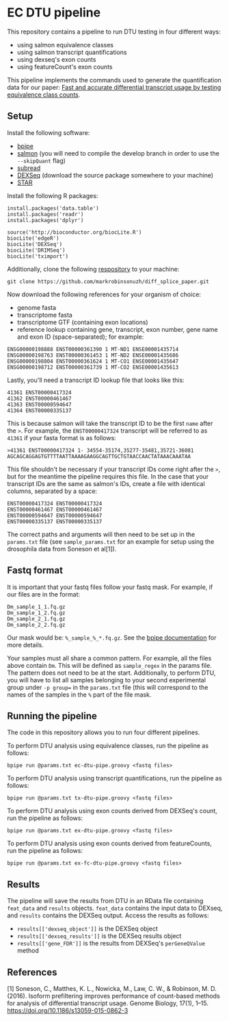 EC DTU pipeline
===============

This repository contains a pipeline to run DTU testing in four different ways:

* using salmon equivalence classes
* using salmon transcript quantifications
* using dexseq's exon counts
* using featureCount's exon counts

This pipeline implements the commands used to generate the quantification data for our paper: [Fast and accurate differential transcript usage by testing equivalence class counts](https://doi.org/10.1101/501106).

Setup
-----

Install the following software:

* [bpipe](https://github.com/ssadedin/bpipe/releases)
* [salmon](https://github.com/COMBINE-lab/salmon) (you will need to compile the develop branch in order to use the `--skipQuant` flag)
* [subread](https://sourceforge.net/projects/subread/files/subread-1.6.3/)
* [DEXSeq](http://bioconductor.org/packages/release/bioc/html/DEXSeq.html) (download the source package somewhere to your machine)
* [STAR](https://github.com/alexdobin/STAR)

Install the following R packages:

```
install.packages('data.table')
install.packages('readr')
install.packages('dplyr')

source('http://bioconductor.org/biocLite.R')
biocLite('edgeR')
biocLite('DEXSeq')
biocLite('DRIMSeq')
biocLite('tximport')
```

Additionally, clone the following [respository](https://github.com/markrobinsonuzh/diff_splice_paper.git) to your machine:

```
git clone https://github.com/markrobinsonuzh/diff_splice_paper.git
```

Now download the following references for your organism of choice:

* genome fasta
* transcriptome fasta
* transcriptome GTF (containing exon locations)
* reference lookup containing gene, transcript, exon number, gene name and exon ID (space-separated); for example:

```
ENSG00000198888 ENST00000361390 1 MT-ND1 ENSE00001435714
ENSG00000198763 ENST00000361453 1 MT-ND2 ENSE00001435686
ENSG00000198804 ENST00000361624 1 MT-CO1 ENSE00001435647
ENSG00000198712 ENST00000361739 1 MT-CO2 ENSE00001435613
```

Lastly, you'll need a transcript ID lookup file that looks like this:

```
41361 ENST00000417324
41362 ENST00000461467
41363 ENST00000594647
41364 ENST00000335137
```

This is because salmon will take the transcript ID to be the first `name` after the `>`. For example, the `ENST00000417324` transcript will be referred to as `41361` if your fasta format is as follows:

```
>41361 ENST00000417324 1- 34554-35174,35277-35481,35721-36081
AGCAGCAGGAGTGTTTTAATTAAAAGAAGGCAGTTGCTGTAACCAACTATAAACAAATAA
```

This file shouldn't be necessary if your transcript IDs come right after the `>`, but for the meantime the pipeline requires this file. In the case that your transcript IDs are the same as salmon's IDs, create a file with identical columns, separated by a space:

```
ENST00000417324 ENST00000417324
ENST00000461467 ENST00000461467
ENST00000594647 ENST00000594647
ENST00000335137 ENST00000335137
```

The correct paths and arguments will then need to be set up in the `params.txt` file (see `sample_params.txt` for an example for setup using the drosophila data from Soneson et al[1]).

Fastq format
------------

It is important that your fastq files follow your fastq mask. For example, if our files are in the format:

```
Dm_sample_1_1.fq.gz
Dm_sample_1_2.fq.gz
Dm_sample_2_1.fq.gz
Dm_sample_2_2.fq.gz
```

Our mask would be: `%_sample_%_*.fq.gz`. See the [bpipe documentation](http://docs.bpipe.org/Overview/Introduction/) for more details.

Your samples must all share a common pattern. For example, all the files above contain `Dm`. This will be defined as `sample_regex` in the params file. The pattern does not need to be at the start. Additionally, to perform DTU, you will have to list all samples belonging to your second experimental group under `-p group=` in the `params.txt` file (this will correspond to the names of the samples in the `%` part of the file mask.

Running the pipeline
--------------------

The code in this repository allows you to run four different pipelines.

To perform DTU analysis using equivalence classes, run the pipeline as follows:

```
bpipe run @params.txt ec-dtu-pipe.groovy <fastq files>
```

To perform DTU analysis using transcript quantifications, run the pipeline as follows:

```
bpipe run @params.txt tx-dtu-pipe.groovy <fastq files>
```

To perform DTU analysis using exon counts derived from DEXSeq's count, run the pipeline as follows:

```
bpipe run @params.txt ex-dtu-pipe.groovy <fastq files>
```

To perform DTU analysis using exon counts derived from featureCounts, run the pipeline as follows:

```
bpipe run @params.txt ex-fc-dtu-pipe.groovy <fastq files>
```

Results
-------

The pipeline will save the results from DTU in an RData file containing `feat_data` and `results` objects. `feat_data` contains the input data to DEXseq, and `results` contains the DEXSeq output. Access the results as follows:

* `results[['dexseq_object']]` is the DEXSeq object
* `results[['dexseq_results']]` is the DEXSeq results object
* `results[['gene_FDR']]` is the results from DEXSeq's `perGeneQValue` method

References
----------
[1] Soneson, C., Matthes, K. L., Nowicka, M., Law, C. W., & Robinson, M. D. (2016). Isoform prefiltering improves performance of count-based methods for analysis of differential transcript usage. Genome Biology, 17(1), 1–15. https://doi.org/10.1186/s13059-015-0862-3
